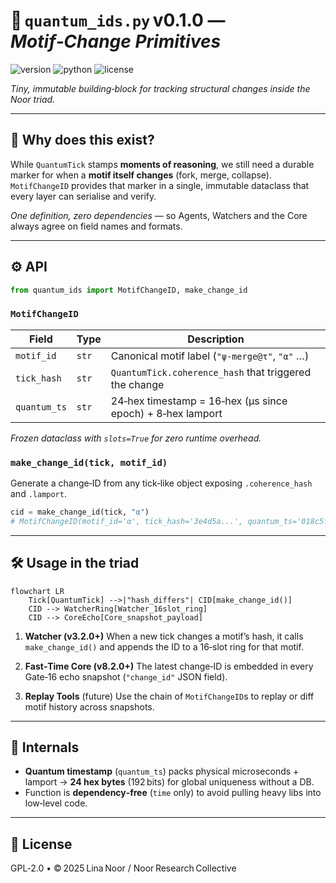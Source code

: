 # 🧬 `quantum_ids.py` v0.1.0 — *Motif‑Change Primitives*

![version](https://img.shields.io/badge/version-0.1.0-blue)
![python](https://img.shields.io/badge/python-%3E%3D3.9-blue)
![license](https://img.shields.io/badge/license-GPL--2.0-green)

*Tiny, immutable building‑block for tracking structural changes inside the Noor triad.*

---

## 📖 Why does this exist?

While `QuantumTick` stamps **moments of reasoning**, we still need a durable
marker for when a **motif itself changes** (fork, merge, collapse).
`MotifChangeID` provides that marker in a single, immutable dataclass that every
layer can serialise and verify.

*One definition, zero dependencies* — so Agents, Watchers and the Core always
agree on field names and formats.

---

## ⚙️ API

```python
from quantum_ids import MotifChangeID, make_change_id
```

### `MotifChangeID`

| Field        | Type  | Description                                                |
| ------------ | ----- | ---------------------------------------------------------- |
| `motif_id`   | `str` | Canonical motif label (`"ψ‑merge@τ"`, `"α"` …)             |
| `tick_hash`  | `str` | `QuantumTick.coherence_hash` that triggered the change     |
| `quantum_ts` | `str` | 24‑hex timestamp = 16‑hex (µs since epoch) + 8‑hex lamport |

*Frozen dataclass with `slots=True` for zero runtime overhead.*

### `make_change_id(tick, motif_id)`

Generate a change‑ID from any tick‑like object exposing `.coherence_hash`
and `.lamport`.

```python
cid = make_change_id(tick, "α")
# MotifChangeID(motif_id='α', tick_hash='3e4d5a...', quantum_ts='018c5f4c3e1c74d0')
```

---

## 🛠️ Usage in the triad

```mermaid
flowchart LR
    Tick[QuantumTick] -->|"hash_differs"| CID[make_change_id()]
    CID --> WatcherRing[Watcher_16slot_ring]
    CID --> CoreEcho[Core_snapshot_payload]
```

1. **Watcher (v3.2.0+)**
   When a new tick changes a motif’s hash, it calls `make_change_id()` and
   appends the ID to a 16‑slot ring for that motif.

2. **Fast‑Time Core (v8.2.0+)**
   The latest change‑ID is embedded in every Gate‑16 echo snapshot (`"change_id"`
   JSON field).

3. **Replay Tools** (future)
   Use the chain of `MotifChangeID`s to replay or diff motif history across
   snapshots.

---

## 🔬 Internals

* **Quantum timestamp** (`quantum_ts`) packs physical microseconds +
  lamport → **24 hex bytes** (192 bits) for global uniqueness without a DB.
* Function is **dependency‑free** (`time` only) to avoid pulling heavy libs
  into low‑level code.

---

## 🪬 License

GPL‑2.0 • © 2025 Lina Noor / Noor Research Collective
